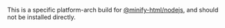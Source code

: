 This is a specific platform-arch build for [@minify-html/nodejs](https://github.com/wilsonzlin/minify-html), and should not be installed directly.
